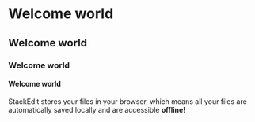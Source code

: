 # Welcome world
## Welcome world
### Welcome world
#### Welcome world

StackEdit stores your files in your browser, which means all your files are automatically saved locally and are accessible **offline!**
